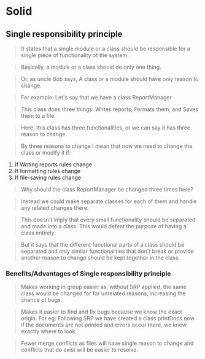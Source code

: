 # Solid

## Single responsibility principle

> It states that a single module or a class should be responsible for a single piece of functionality of the system.

> Basically, a module or a class should do only one thing.

> Or, as uncle Bob says, A class or a module should have only reason to change.

> For example: Let's say that we have a class ReportManager

> This class does three things: Writes reports, Formats them, and Saves them to a file.

> Here, this class has three functionalities, or we can say it has three reason to change.

> By three reasons to change I mean that now we need to change the class or modify it if:

1. If Writing reports rules change
2. If formatting rules change
3. If file-saving rules change

> Why should the class ReportManager be changed three times here?

> Instead we could make separate classes for each of them and handle any related changes there.

> This doesn't imply that every small functionality should be separated and made into a class. This would defeat the purpose of having a class entirely.

> But it says that the different functional parts of a class should be separated and only similar functionalities that don't break or provide another reason to change should be kept together in the class.

### Benefits/Advantages of Single responsibility principle

> Makes working in group easier as, without SRP applied, the same class would be changed for for unrelated reasons, increasing the chance of bugs.

> Makes it easier to find and fix bugs because we know the exact origin. For eg: Following SRP we have created a class printDocs now if the documents are not printed and errors occur there, we know exactly where to look.

> Fewer merge conflicts as files will have single reason to change and conflicts that do exist will be easier to resolve.
